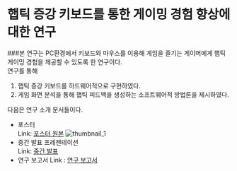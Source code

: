 # 햅틱 증강 키보드를 통한 게이밍 경험 향상에 대한 연구  
###본 연구는 PC환경에서 키보드와 마우스를 이용해 게임을 즐기는 게이머에게 햅틱 게이밍 경험을 제공할 수 있도록 한 연구이다.   
연구를 통해   
1. 햅틱 증강 키보드를 하드웨어적으로 구현하였다.
2. 게임 화면 분석을 통해 햅틱 피드백을 생성하는 소프트웨어적 방법론을 제시하였다.   

다음은 연구 소개 문서들이다.   
- 포스터   
Link: [포스터 원본](https://github.com/shinjw4929/Haptic_Augmented_Keyboard/blob/main/documents/poster.pdf)
![thumbnail_1](images/poster_thumbnail.jpg)   
- 중간 발표 프레젠테이션   
Link: [중간 발표](https://github.com/shinjw4929/Haptic_Augmented_Keyboard/blob/main/documents/progress_presentation.pdf)   
- 연구 보고서
Link : [연구 보고서](https://github.com/shinjw4929/Haptic_Augmented_Keyboard/blob/main/documents/final_report.pdf)
